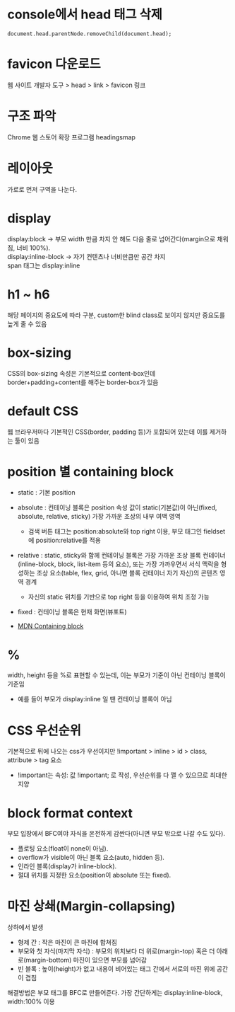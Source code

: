 # console에서 head 태그 삭제

`document.head.parentNode.removeChild(document.head);`

# favicon 다운로드

웹 사이트 개발자 도구 > head > link > favicon 링크

# 구조 파악

Chrome 웹 스토어 확장 프로그램 headingsmap

# 레이아웃

가로로 먼저 구역을 나눈다.

# display

display:block -> 부모 width 만큼 차지 안 해도 다음 줄로 넘어간다(margin으로 채워짐, 너비 100%).<br>
display:inline-block -> 자기 컨텐츠나 너비만큼만 공간 차지<br>
span 태그는 display:inline

# h1 ~ h6

해당 페이지의 중요도에 따라 구분, custom한 blind class로 보이지 않지만 중요도를 높게 줄 수 있음

# box-sizing

CSS의 box-sizing 속성은 기본적으로 content-box인데 border+padding+content를 해주는 border-box가 있음

# default CSS

웹 브라우저마다 기본적인 CSS(border, padding 등)가 포함되어 있는데 이를 제거하는 툴이 있음

# position 별 containing block

- static : 기본 position

- absolute : 컨테이닝 블록은 position 속성 값이 static(기본값)이 아닌(fixed, absolute, relative, sticky) 가장 가까운 조상의 내부 여백 영역

  - 검색 버튼 태그는 position:absolute와 top right 이용, 부모 태그인 fieldset에 position:relative를 적용

- relative : static, sticky와 함께 컨테이닝 블록은 가장 가까운 조상 블록 컨테이너(inline-block, block, list-item 등의 요소), 또는 가장 가까우면서 서식 맥락을 형성하는 조상 요소(table, flex, grid, 아니면 블록 컨테이너 자기 자신)의 콘텐츠 영역 경계

  - 자신의 static 위치를 기반으로 top right 등을 이용하여 위치 조정 가능

- fixed : 컨테이닝 블록은 현재 화면(뷰포트)

- [MDN Containing block](https://developer.mozilla.org/ko/docs/Web/CSS/Containing_block)

# %

width, height 등을 %로 표현할 수 있는데, 이는 부모가 기준이 아닌 컨테이닝 블록이 기준임

- 예를 들어 부모가 display:inline 일 땐 컨테이닝 블록이 아님

# CSS 우선순위

기본적으로 뒤에 나오는 css가 우선이지만 !important > inline > id > class, attribute > tag 요소

- !important는 속성: 값 !important; 로 작성, 우선순위를 다 깰 수 있으므로 최대한 지양

# block format context

부모 입장에서 BFC여야 자식을 온전하게 감싼다(아니면 부모 밖으로 나갈 수도 있다).

- 플로팅 요소(float이 none이 아님).
- overflow가 visible이 아닌 블록 요소(auto, hidden 등).
- 인라인 블록(display가 inline-block).
- 절대 위치를 지정한 요소(position이 absolute 또는 fixed).

# 마진 상쇄(Margin-collapsing)

상하에서 발생

- 형제 간 : 작은 마진이 큰 마진에 합쳐짐
- 부모와 첫 자식(마지막 자식) : 부모의 위치보다 더 위로(margin-top) 혹은 더 아래로(margin-bottom) 마진이 있으면 부모를 넘어감
- 빈 블록 : 높이(height)가 없고 내용이 비어있는 태그 간에서 서로의 마진 위에 공간이 겹침

해결방법은 부모 태그를 BFC로 만들어준다. 가장 간단하게는 display:inline-block, width:100% 이용
